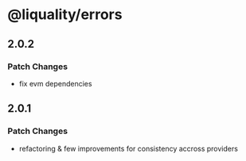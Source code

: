 # @liquality/errors

## 2.0.2

### Patch Changes

-   fix evm dependencies

## 2.0.1

### Patch Changes

-   refactoring & few improvements for consistency accross providers
